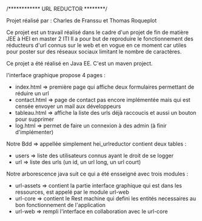 /************ URL REDUCTOR ********/

Projet réalisé par : Charles de Franssu et Thomas Roqueplot

Ce projet est un travail réalisé dans le cadre d'un projet de fin de matière JEE à HEI en master 2 ITI
Il a pour but de reproduire le fonctionnement des réducteurs d'url connus sur le web et en vogue en ce moment car utiles pour poster sur des réseaux sociaux limitant le nombre de caractères.

Ce projet a été réalisé en Java EE.
C'est un maven project.

l'interface graphique propose 4 pages :

- index.html => première page qui affiche deux formulaires permettant de réduire un url
- contact.html => page de contact pas encore implémentée mais qui est censée envoyer un mail aux développeurs
- tableau.html => affiche la liste des urls déjà raccoucis et aussi un bouton pour supprimer
- log.html => permet de faire un connexion à des admin (à finir d'implémenter)


Notre Bdd => appellée simplement hei_urlreductor contient deux tables :

- users => liste des utilisateurs connus ayant le droit de se logger
- url => liste des urls (un id, un url long, un url court)

Notre arborescence java suit ce qui a été ensseigné avec trois modules :

- url-assets => contient la partie interface graphique qui est dans les ressources, est appelé par le module url-web
- url-core => contient le Rest machine qui defini les entités necessaires au bon fonctionnement de l'application 
- url-web => rempli l'interface en collaboration avec le url-core

